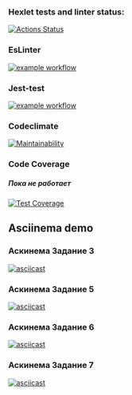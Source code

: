 ### Hexlet tests and linter status:
[![Actions Status](https://github.com/Mentavr/frontend-project-lvl2/workflows/hexlet-check/badge.svg)](https://github.com/Mentavr/frontend-project-lvl2/actions)

### EsLinter
[![example workflow](https://github.com/Mentavr/frontend-project-lvl2/actions/workflows/eslinter.yml/badge.svg)](https://github.com/Mentavr/frontend-project-lvl2/actions)

### Jest-test
[![example workflow](https://github.com/Mentavr/frontend-project-lvl2/actions/workflows/jest-test.yml/badge.svg)](https://github.com/Mentavr/frontend-project-lvl2/actions)

### Codeclimate
[![Maintainability](https://api.codeclimate.com/v1/badges/fda726a2ff977002f6d4/maintainability)](https://codeclimate.com/github/Mentavr/frontend-project-lvl2/maintainability) 

### Code Coverage
##### Пока не работает
[![Test Coverage](https://api.codeclimate.com/v1/badges/fda726a2ff977002f6d4/test_coverage)](https://codeclimate.com/github/Mentavr/frontend-project-lvl2/test_coverage)

## Asciinema demo
### Аскинема Задание 3
[![asciicast](https://asciinema.org/a/426570.svg)](https://asciinema.org/a/426570)

### Аскинема Задание 5
[![asciicast](https://asciinema.org/a/428868.svg)](https://asciinema.org/a/428868)

### Аскинема Задание 6
[![asciicast](https://asciinema.org/a/428864.svg)](https://asciinema.org/a/428864)

### Аскинема Задание 7
[![asciicast](https://asciinema.org/a/428907.svg)](https://asciinema.org/a/428907)